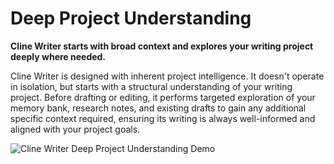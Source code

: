 # Deep Project Understanding

**Cline Writer starts with broad context and explores your writing project deeply where needed.**

Cline Writer is designed with inherent project intelligence. It doesn't operate in isolation, but starts with a structural understanding of your writing project. Before drafting or editing, it performs targeted exploration of your memory bank, research notes, and existing drafts to gain any additional specific context required, ensuring its writing is always well-informed and aligned with your project goals.

![Cline Writer Deep Project Understanding Demo](https://storage.googleapis.com/cline_public_images/docs/assets/cline-reading-codebase-hifi-2_compress.webp)
